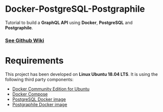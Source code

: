 # Docker-PostgreSQL-Postgraphile
Tutorial to build a **GraphQL API** using **Docker**, **PostgreSQL** and **Postgraphile**.
### [See Github Wiki](https://github.com/alexisrolland/docker-postgresql-postgraphile/wiki)

# Requirements
This project has been developed on **Linux Ubuntu 18.04 LTS**. It is using the following third party components:
* [Docker Community Edition for Ubuntu](https://www.docker.com/docker-ubuntu)
* [Docker Compose](https://docs.docker.com/compose/)
* [PostgreSQL Docker image](https://hub.docker.com/_/postgres/)
* [Postgraphile Docker image](https://hub.docker.com/r/graphile/postgraphile/)
